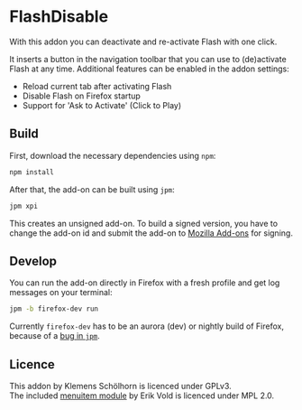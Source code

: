 # FlashDisable

With this addon you can deactivate and re-activate Flash with one click.

It inserts a button in the navigation toolbar that you can use to (de)activate
Flash at any time. Additional features can be enabled in the addon settings:

* Reload current tab after activating Flash
* Disable Flash on Firefox startup
* Support for 'Ask to Activate' (Click to Play)

## Build

First, download the necessary dependencies using `npm`:

```sh
npm install
```

After that, the add-on can be built using `jpm`:

```sh
jpm xpi
```

This creates an unsigned add-on. To build a signed version, you have to change
the add-on id and submit the add-on to [Mozilla Add-ons][amo] for signing.

## Develop

You can run the add-on directly in Firefox with a fresh profile and get log
messages on your terminal:

```sh
jpm -b firefox-dev run
```

Currently `firefox-dev` has to be an aurora (dev) or nightly build of Firefox,
because of a [bug in `jpm`][jpm-468].

## Licence

This addon by Klemens Schölhorn is licenced under GPLv3.<br />
The included [menuitem module][menuitem] by Erik Vold is licenced under MPL 2.0.

[menuitem]: https://github.com/OverByThere/menuitem
[jpm-468]: https://github.com/mozilla-jetpack/jpm/issues/468
[amo]: https://addons.mozilla.org/
